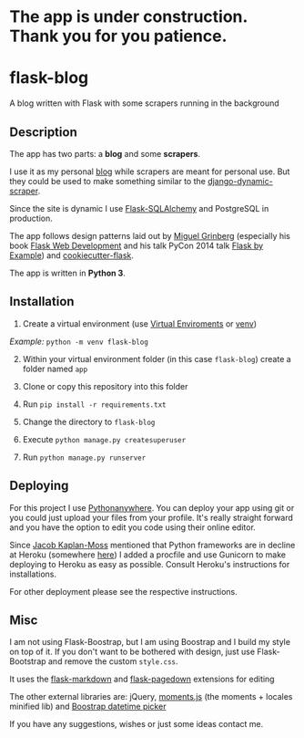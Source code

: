 # The app is under construction. Thank you for you patience.

# flask-blog
A blog written with Flask with some scrapers running in the background

## Description

The app has two parts: a **blog** and some **scrapers**.

I use it as my personal [blog](http://dasdachs.pythonanywhere.com) while scrapers are meant for personal use. But they could be used to make something similar to the [django-dynamic-scraper](https://github.com/holgerd77/django-dynamic-scraper).

Since the site is dynamic I use [Flask-SQLAlchemy](http://flask-sqlalchemy.pocoo.org/2.1/) and PostgreSQL in production. 

The app follows design patterns laid out by [Miguel Grinberg](https://github.com/miguelgrinberg) (especially his book [Flask Web Development](flaskbook.com) and his talk PyCon 2014 talk [Flask by Example](https://github.com/miguelgrinberg/flask-pycon2014)) and [cookiecutter-flask](https://github.com/sloria/cookiecutter-flask).

The app is written in **Python 3**.

## Installation

1. Create a virtual environment (use [Virtual Enviroments](http://docs.python-guide.org/en/latest/dev/virtualenvs/) or [venv](https://docs.python.org/3.4/library/venv.html))

_Example:_
`python -m venv flask-blog`

2. Within your virtual environment folder (in this case `flask-blog`) create a folder named `app`

3. Clone or copy this repository into this folder

4. Run `pip install -r requirements.txt`

5. Change the directory to `flask-blog`

6. Execute `python manage.py createsuperuser`

7. Run `python manage.py runserver`

## Deploying

For this project I use [Pythonanywhere](https://www.pythonanywhere.com/). You can deploy your app using git or you could just upload your files from your profile. It's really straight forward and you have the option to edit you code using their online editor. 

Since [Jacob Kaplan-Moss](https://github.com/jacobian) mentioned that Python frameworks are in decline at Heroku (somewhere [here](https://youtu.be/UKAkKXFMQP8?t=978)) I added a procfile and use Gunicorn to make deploying to Heroku as easy as possible. Consult Heroku's instructions for installations. 

For other deployment please see the respective instructions.

## Misc

I am not using Flask-Boostrap, but I am using Boostrap and I build my style on top of it. If you don't want to be bothered with design, just use Flask-Bootstrap and remove the custom `style.css`.

It uses the [flask-markdown](http://pythonhosted.org/Flask-Markdown/) and [flask-pagedown](https://github.com/miguelgrinberg/Flask-PageDown) extensions for editing

The other external libraries are: jQuery, [moments.js](http://momentjs.com/) (the moments + locales minified lib) and [Boostrap datetime picker](https://github.com/Eonasdan/bootstrap-datetimepicker/blob/master/src/js/bootstrap-datetimepicker.js)

If you have any suggestions, wishes or just some ideas contact me.
